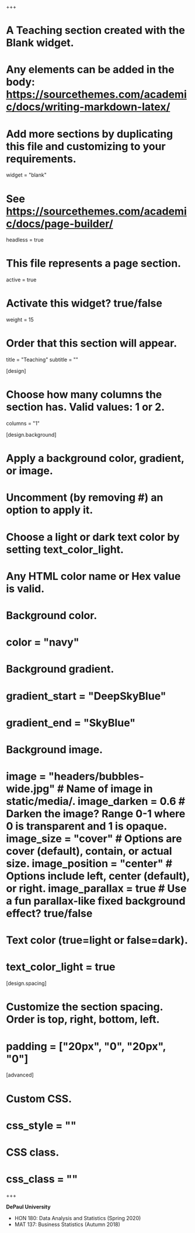 +++

# A Teaching section created with the Blank widget.
# Any elements can be added in the body: https://sourcethemes.com/academic/docs/writing-markdown-latex/
# Add more sections by duplicating this file and customizing to your requirements.
widget = "blank" 
# See https://sourcethemes.com/academic/docs/page-builder/ 
headless = true 
# This file represents a page section. 
active = true 
# Activate this widget? true/false 
weight = 15 
# Order that this section will appear.

title = "Teaching" 
subtitle = ""

[design]

# Choose how many columns the section has. Valid values: 1 or 2.
columns = "1"

[design.background]

# Apply a background color, gradient, or image.
# Uncomment (by removing #) an option to apply it.
# Choose a light or dark text color by setting text_color_light.
# Any HTML color name or Hex value is valid.
# Background color.
# color = "navy"
# Background gradient.
# gradient_start = "DeepSkyBlue"
# gradient_end = "SkyBlue"
# Background image.
# image = "headers/bubbles-wide.jpg" # Name of image in static/media/. image_darken = 0.6 # Darken the image? Range 0-1 where 0 is transparent and 1 is opaque. image_size = "cover" # Options are cover (default), contain, or actual size. image_position = "center" # Options include left, center (default), or right. image_parallax = true # Use a fun parallax-like fixed background effect? true/false

# Text color (true=light or false=dark).
# text_color_light = true

[design.spacing]

# Customize the section spacing. Order is top, right, bottom, left.
# padding = ["20px", "0", "20px", "0"]

[advanced]

# Custom CSS.
# css_style = ""

# CSS class.
# css_class = "" 
+++

<b>DePaul University</b>
  - HON 180: Data Analysis and Statistics (Spring 2020)
  - MAT 137: Business Statistics (Autumn 2018)
